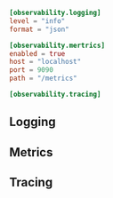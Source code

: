 ```toml
[observability.logging]
level = "info"
format = "json"

[observability.mertrics]
enabled = true
host = "localhost"
port = 9090
path = "/metrics"

[observability.tracing]

```

## Logging

## Metrics

## Tracing
